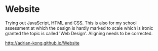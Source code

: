 # Website
Trying out JavaScript, HTML and CSS. This is also for my school assessment at which the design is hardly marked to scale which is ironic granted the topic is called 'Web Design'. Aligning needs to be corrected.


http://adrian-kong.github.io/Website

